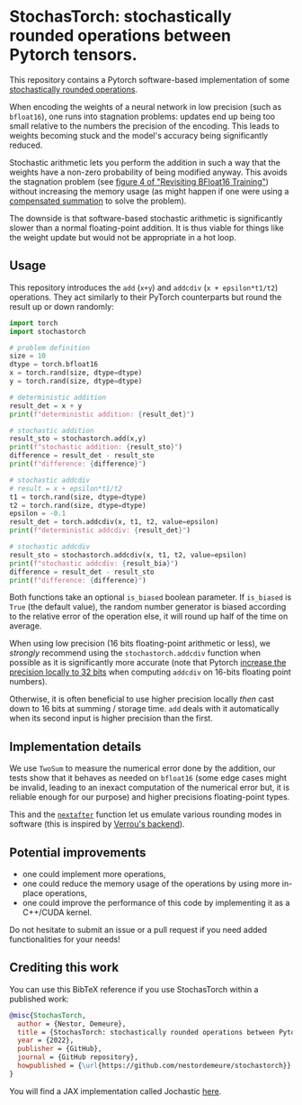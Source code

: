 # StochasTorch: stochastically rounded operations between Pytorch tensors.

This repository contains a Pytorch software-based implementation of some [stochastically rounded operations](https://nhigham.com/2020/07/07/what-is-stochastic-rounding/).

When encoding the weights of a neural network in low precision (such as `bfloat16`), one runs into stagnation problems: updates end up being too small relative to the numbers the precision of the encoding.
This leads to weights becoming stuck and the model's accuracy being significantly reduced.

Stochastic arithmetic lets you perform the addition in such a way that the weights have a non-zero probability of being modified anyway.
This avoids the stagnation problem (see [figure 4 of "Revisiting BFloat16 Training"](https://arxiv.org/abs/2010.06192)) without increasing the memory usage (as might happen if one were using a [compensated summation](https://github.com/nestordemeure/pairArithmetic) to solve the problem).

The downside is that software-based stochastic arithmetic is significantly slower than a normal floating-point addition.
It is thus viable for things like the weight update but would not be appropriate in a hot loop.

## Usage

This repository introduces the `add` (`x+y`) and `addcdiv` (`x + epsilon*t1/t2`) operations.
They act similarly to their PyTorch counterparts but round the result up or down randomly:

```python
import torch
import stochastorch

# problem definition
size = 10
dtype = torch.bfloat16
x = torch.rand(size, dtype=dtype)
y = torch.rand(size, dtype=dtype)

# deterministic addition
result_det = x + y
print(f"deterministic addition: {result_det}")

# stochastic addition
result_sto = stochastorch.add(x,y)
print(f"stochastic addition: {result_sto}")
difference = result_det - result_sto
print(f"difference: {difference}")

# stochastic addcdiv 
# result = x + epsilon*t1/t2
t1 = torch.rand(size, dtype=dtype)
t2 = torch.rand(size, dtype=dtype)
epsilon = -0.1
result_det = torch.addcdiv(x, t1, t2, value=epsilon)
print(f"deterministic addcdiv: {result_det}")

# stochastic addcdiv
result_sto = stochastorch.addcdiv(x, t1, t2, value=epsilon)
print(f"stochastic addcdiv: {result_bia}")
difference = result_det - result_sto
print(f"difference: {difference}")
```

Both functions take an optional `is_biased` boolean parameter.
If `is_biased` is `True` (the default value), the random number generator is biased according to the relative error of the operation
else, it will round up half of the time on average.

When using low precision (16 bits floating-point arithmetic or less), we *strongly* recommend using the `stochastorch.addcdiv` function when possible as it is significantly more accurate (note that Pytorch [increase the precision locally to 32 bits](https://github.com/pytorch/pytorch/blob/12382f0a38f8199bc74aee701465e847f368e6de/aten/src/ATen/native/cuda/PointwiseOpsKernel.cu?fbclid=IwAR0SdS6mVAGN0TB_TAdKt0WVWWjxiBkmP6Inj9lYH8oB68wjsbQzinlH-xY#L92) when computing `addcdiv` on 16-bits floating point numbers).

Otherwise, it is often beneficial to use higher precision locally *then* cast down to 16 bits at summing / storage time.
`add` deals with it automatically when its second input is higher precision than the first.

## Implementation details

We use `TwoSum` to measure the numerical error done by the addition, our tests show that it behaves as needed on `bfloat16` (some edge cases might be invalid, leading to an inexact computation of the numerical error but, it is reliable enough for our purpose) and higher precisions floating-point types.

This and the [`nextafter`](https://pytorch.org/docs/stable/generated/torch.nextafter.html) function let us emulate various rounding modes in software (this is inspired by [Verrou's backend](https://github.com/edf-hpc/verrou)).

## Potential improvements

- one could implement more operations,
- one could reduce the memory usage of the operations by using more in-place operations,
- one could improve the performance of this code by implementing it as a C++/CUDA kernel.

Do not hesitate to submit an issue or a pull request if you need added functionalities for your needs!

## Crediting this work

You can use this BibTeX reference if you use StochasTorch within a published work:

```bibtex
@misc{StochasTorch,
  author = {Nestor, Demeure},
  title = {StochasTorch: stochastically rounded operations between Pytorch tensors.},
  year = {2022},
  publisher = {GitHub},
  journal = {GitHub repository},
  howpublished = {\url{https://github.com/nestordemeure/stochastorch}}
}
```

You will find a JAX implementation called Jochastic [here](https://github.com/nestordemeure/jochastic).

